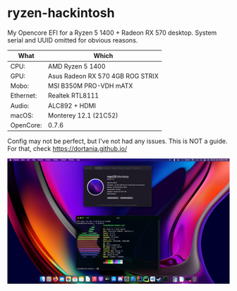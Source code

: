 # ryzen-hackintosh

My Opencore EFI for a Ryzen 5 1400 + Radeon RX 570 desktop.
System serial and UUID omitted for obvious reasons.

| What      | Which                            |
| --------- | -------------------------------- |
| CPU:      | AMD Ryzen 5 1400                 |
| GPU:      | Asus Radeon RX 570 4GB ROG STRIX |
| Mobo:     | MSI B350M PRO-VDH mATX           |
| Ethernet: | Realtek RTL8111                  |
| Audio:    | ALC892 + HDMI                    |
| macOS:    | Monterey 12.1 (21C52)            |
| OpenCore: | 0.7.6                            |

Config may not be perfect, but I've not had any issues.
This is NOT a guide. For that, check https://dortania.github.io/

<img src="https://raw.githubusercontent.com/jnkyto/ryzen-hackintosh/main/mont-12.1.jpg" alt="Screenshot of my About This Mac and Neofetch">
